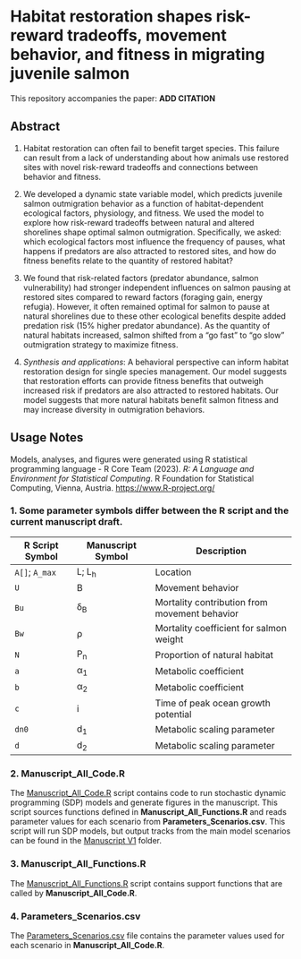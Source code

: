 # Habitat restoration shapes risk-reward tradeoffs, movement behavior, and fitness in migrating juvenile salmon 

This repository accompanies the paper: **ADD CITATION**

## Abstract
1)	Habitat restoration can often fail to benefit target species. This failure can result from a lack of understanding about how animals use restored sites with novel risk-reward tradeoffs and connections between behavior and fitness.

2)	We developed a dynamic state variable model, which predicts juvenile salmon outmigration behavior as a function of habitat-dependent ecological factors, physiology, and fitness. We used the model to explore how risk-reward tradeoffs between natural and altered shorelines shape optimal salmon outmigration. Specifically, we asked: which ecological factors most influence the frequency of pauses, what happens if predators are also attracted to restored sites, and how do fitness benefits relate to the quantity of restored habitat?

3)	We found that risk-related factors (predator abundance, salmon vulnerability) had stronger independent influences on salmon pausing at restored sites compared to reward factors (foraging gain, energy refugia). However, it often remained optimal for salmon to pause at natural shorelines due to these other ecological benefits despite added predation risk (15% higher predator abundance). As the quantity of natural habitats increased, salmon shifted from a “go fast” to “go slow” outmigration strategy to maximize fitness.

4)	*Synthesis and applications*: A behavioral perspective can inform habitat restoration design for single species management. Our model suggests that restoration efforts can provide fitness benefits that outweigh increased risk if predators are also attracted to restored habitats. Our model suggests that more natural habitats benefit salmon fitness and may increase diversity in outmigration behaviors.


## Usage Notes

Models, analyses, and figures were generated using R statistical programming language - R Core Team (2023). _R: A Language and Environment for Statistical Computing_. R Foundation for Statistical Computing, Vienna, Austria.
  <https://www.R-project.org/>

### 1. Some parameter symbols differ between the R script and the current manuscript draft.

| R Script Symbol | Manuscript Symbol | Description                      |
|-----------------|-------------------|----------------------------------|
| `A[]`; `A_max`  | L; L<sub>h</sub>     | Location                         |
| `U`             | B                    | Movement behavior                |
| `Bu`            | &delta;<sub>B</sub>  | Mortality contribution from movement behavior |
| `Bw`            | &rho;                | Mortality coefficient for salmon weight |
| `N`          | P<sub>n</sub>           | Proportion of natural habitat       |
| `a`          | &alpha;<sub>1</sub>     | Metabolic coefficient       |
| `b`          | &alpha;<sub>2</sub>     | Metabolic coefficient      |
| `c`          | i                       | Time of peak ocean growth potential
| `dn0`          | d<sub>1</sub>         | Metabolic scaling parameter       | 
| `d`          | d<sub>2</sub>           | Metabolic scaling parameter      | 


### 2. Manuscript_All_Code.R

The [Manuscript_All_Code.R](https://github.com/msabal/SDP-pred-mig/blob/main/scripts/Sabal%20et%20al.%20Manuscript%20Submission/Manuscript_All_Code.R) script contains code to run stochastic dynamic programming (SDP) models and generate figures in the manuscript. This script sources functions defined in **Manuscript_All_Functions.R** and reads parameter values for each scenario from **Parameters_Scenarios.csv**. This script will run SDP models, but output tracks from the main model scenarios can be found in the [Manuscript V1](https://github.com/msabal/SDP-pred-mig/tree/main/results/Manuscript%20V1) folder.

### 3. Manuscript_All_Functions.R

The [Manuscript_All_Functions.R](https://github.com/msabal/SDP-pred-mig/blob/main/scripts/Sabal%20et%20al.%20Manuscript%20Submission/Manuscript_All_Functions.R) script contains support functions that are called by **Manuscript_All_Code.R**.

### 4. Parameters_Scenarios.csv

The [Parameters_Scenarios.csv](https://github.com/msabal/SDP-pred-mig/blob/main/scripts/Sabal%20et%20al.%20Manuscript%20Submission/Parameters_Scenarios.csv) file contains the parameter values used for each scenario in **Manuscript_All_Code.R**.
